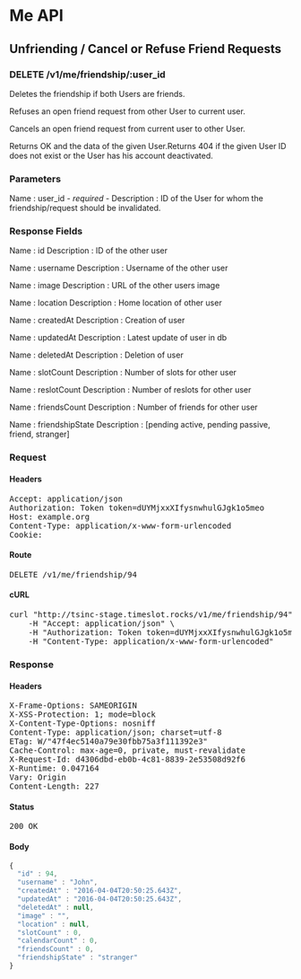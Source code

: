 # Me API

## Unfriending / Cancel or Refuse Friend Requests

### DELETE /v1/me/friendship/:user_id

Deletes the friendship if both Users are friends.

Refuses an open friend request from other User to current user.

Cancels an open friend request from current user to other User.

Returns OK and the data of the given User.Returns 404 if the given User ID does not exist or the User has his account deactivated.

### Parameters

Name : user_id *- required -*
Description : ID of the User for whom the friendship/request should be invalidated.


### Response Fields

Name : id
Description : ID of the other user

Name : username
Description : Username of the other user

Name : image
Description : URL of the other users image

Name : location
Description : Home location of other user

Name : createdAt
Description : Creation of user

Name : updatedAt
Description : Latest update of user in db

Name : deletedAt
Description : Deletion of user

Name : slotCount
Description : Number of slots for other user

Name : reslotCount
Description : Number of reslots for other user

Name : friendsCount
Description : Number of friends for other user

Name : friendshipState
Description : [pending active, pending passive, friend, stranger]

### Request

#### Headers

<pre>Accept: application/json
Authorization: Token token=dUYMjxxXIfysnwhulGJgk1o5meo
Host: example.org
Content-Type: application/x-www-form-urlencoded
Cookie: </pre>

#### Route

<pre>DELETE /v1/me/friendship/94</pre>

#### cURL

<pre class="request">curl &quot;http://tsinc-stage.timeslot.rocks/v1/me/friendship/94&quot; -d &#39;&#39; -X DELETE \
	-H &quot;Accept: application/json&quot; \
	-H &quot;Authorization: Token token=dUYMjxxXIfysnwhulGJgk1o5meo&quot; \
	-H &quot;Content-Type: application/x-www-form-urlencoded&quot;</pre>

### Response

#### Headers

<pre>X-Frame-Options: SAMEORIGIN
X-XSS-Protection: 1; mode=block
X-Content-Type-Options: nosniff
Content-Type: application/json; charset=utf-8
ETag: W/&quot;47f4ec5140a79e30fbb75a3f111392e3&quot;
Cache-Control: max-age=0, private, must-revalidate
X-Request-Id: d4306dbd-eb0b-4c81-8839-2e53508d92f6
X-Runtime: 0.047164
Vary: Origin
Content-Length: 227</pre>

#### Status

<pre>200 OK</pre>

#### Body

```javascript
{
  "id" : 94,
  "username" : "John",
  "createdAt" : "2016-04-04T20:50:25.643Z",
  "updatedAt" : "2016-04-04T20:50:25.643Z",
  "deletedAt" : null,
  "image" : "",
  "location" : null,
  "slotCount" : 0,
  "calendarCount" : 0,
  "friendsCount" : 0,
  "friendshipState" : "stranger"
}
```
